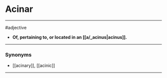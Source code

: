 # Acinar
---
#adjective
- **Of, pertaining to, or located in an [[a/_acinus|acinus]].**
---
### Synonyms
- [[acinary]], [[acinic]]
---
